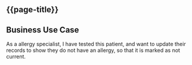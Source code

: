 ## {{page-title}}

## Business Use Case
As a allergy specialist, I have tested this patient, and want to update their records to show they do not have an allergy, so that it is marked as not current.